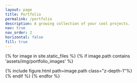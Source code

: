 ```yaml
---
layout: page
title: Portfolio
permalink: /portfolio
description: A growing collection of your cool projects.
nav: true
nav_order: 2
horizontal: false
fill: true
---
```


  {% for image in site.static_files %}
        {% if image.path contains 'assets/img/portfolio_images' %}
            <div class="grid-item">
                {% include figure.html path=image.path class="z-depth-1"%}
            </div>
        {% endif %}
    {% endfor %}
</div>

